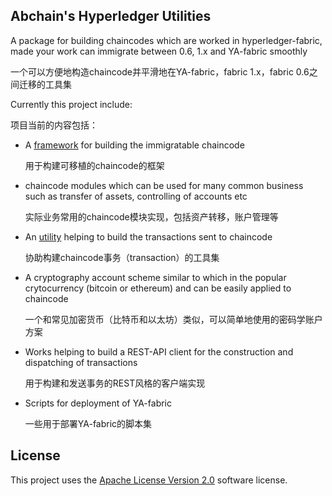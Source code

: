## Abchain's Hyperledger Utilities

A package for building chaincodes which are worked in hyperledger-fabric, made your work can immigrate between 0.6, 1.x and YA-fabric smoothly

一个可以方便地构造chaincode并平滑地在YA-fabric，fabric 1.x，fabric 0.6之间迁移的工具集

Currently this project include:

项目当前的内容包括：

* A [framework](https://github.com/abchain/hyperledger/tree/master/chaincode/lib) for building the immigratable chaincode

  用于构建可移植的chaincode的框架

* chaincode modules which can be used for many common business such as transfer of assets, controlling of accounts etc

  实际业务常用的chaincode模块实现，包括资产转移，账户管理等

* An [utility](https://github.com/abchain/hyperledger/tree/master/tx) helping to build the transactions sent to chaincode

  协助构建chaincode事务（transaction）的工具集

* A cryptography account scheme similar to which in the popular crytocurrency (bitcoin or ethereum) and can be easily applied to chaincode

  一个和常见加密货币（比特币和以太坊）类似，可以简单地使用的密码学账户方案

* Works helping to build a REST-API client for the construction and dispatching of transactions

  用于构建和发送事务的REST风格的客户端实现

* Scripts for deployment of YA-fabric

  一些用于部署YA-fabric的脚本集

## License <a name="license"></a>
This project uses the [Apache License Version 2.0](LICENSE) software license.
